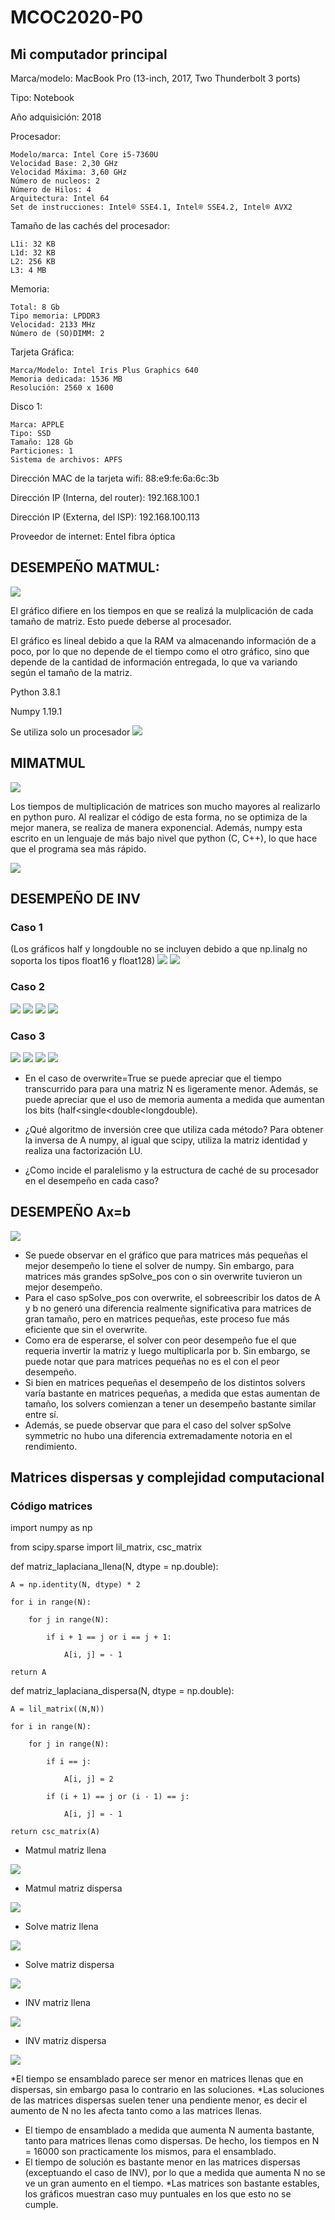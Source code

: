 # MCOC2020-P0

## Mi computador principal

Marca/modelo: MacBook Pro (13-inch, 2017, Two Thunderbolt 3 ports)

Tipo: Notebook

Año adquisición: 2018

Procesador:

	Modelo/marca: Intel Core i5-7360U 
	Velocidad Base: 2,30 GHz
	Velocidad Máxima: 3,60 GHz
	Número de nucleos: 2
	Número de Hilos: 4
	Arquitectura: Intel 64
	Set de instrucciones: Intel® SSE4.1, Intel® SSE4.2, Intel® AVX2

Tamaño de las cachés del procesador:

	L1i: 32 KB
	L1d: 32 KB
	L2: 256 KB
	L3: 4 MB

Memoria:

	Total: 8 Gb
	Tipo memoria: LPDDR3
	Velocidad: 2133 MHz
	Número de (SO)DIMM: 2

Tarjeta Gráfica:

	Marca/Modelo: Intel Iris Plus Graphics 640
	Memoria dedicada: 1536 MB
	Resolución: 2560 x 1600

Disco 1:

	Marca: APPLE
	Tipo: SSD
	Tamaño: 128 Gb
	Particiones: 1
	Sistema de archivos: APFS

Dirección MAC de la tarjeta wifi: 88:e9:fe:6a:6c:3b

Dirección IP (Interna, del router): 192.168.100.1

Dirección IP (Externa, del ISP): 192.168.100.113

Proveedor de internet: Entel fibra óptica





## DESEMPEÑO MATMUL:


![](plot.png)

El gráfico difiere en los tiempos en que se realizá la mulplicación de cada tamaño de matriz. Esto puede deberse al procesador.

El gráfico es lineal debido a que la RAM va almacenando información de a poco, por lo que no depende de el tiempo como el otro gráfico, sino que depende de la cantidad de información entregada, lo que va variando según el tamaño de la matriz.

Python 3.8.1

Numpy 1.19.1

Se utiliza solo un procesador
![](Procesador.png)



## MIMATMUL

![](mimatmul_grafico.png)

Los tiempos de multiplicación de matrices son mucho mayores al realizarlo en python puro. Al realizar el código de esta forma, no se optimiza de la mejor manera, se realiza de manera exponencial. Además, numpy esta escrito en un lenguaje de más bajo nivel que python (C, C++), lo que hace que el programa sea más rápido.


![](procesador_mimatmul.png)

## DESEMPEÑO DE INV

### Caso 1
(Los gráficos half y longdouble no se incluyen debido a que np.linalg no soporta los tipos float16 y float128)
![](Graficos_entrega_4/Caso_1_single.png) ![](Graficos_entrega_4/Caso_1_double.png) 

### Caso 2

![](Graficos_entrega_4/Caso_2_single.png) ![](Graficos_entrega_4/Caso_2_double.png) 
![](Graficos_entrega_4/Caso_2_half.png) ![](Graficos_entrega_4/Caso_2_longdouble.png) 

### Caso 3

![](Graficos_entrega_4/Caso_3_single.png) ![](Graficos_entrega_4/Caso_3_double.png) 
![](Graficos_entrega_4/Caso_3_half.png) ![](Graficos_entrega_4/Caso_3_longdouble.png) 

- En el caso de overwrite=True se puede apreciar que el tiempo transcurrido para para una matriz N es ligeramente menor. Además, se puede apreciar que el uso de memoria aumenta a medida que aumentan los bits (half<single<double<longdouble).

- ¿Qué algoritmo de inversión cree que utiliza cada método?
Para obtener la inversa de A numpy, al igual que scipy, utiliza la matriz identidad y realiza una factorización LU.

- ¿Como incide el paralelismo y la estructura de caché de su procesador en el desempeño en cada caso? 

## DESEMPEÑO Ax=b

![](Entrega_6/Grafico_entrega_6.png)

- Se puede observar en el gráfico que para matrices más pequeñas el mejor desempeño lo tiene el solver de numpy. Sin embargo, para matrices más grandes spSolve_pos con o sin overwrite tuvieron un mejor desempeño.
- Para el caso spSolve_pos con overwrite, el sobreescribir los datos de A y b no generó una diferencia realmente significativa para matrices de gran tamaño, pero en matrices pequeñas, este proceso fue más eficiente que sin el overwrite.
- Como era de esperarse, el solver con peor desempeño fue el que requeria invertir la matriz y luego multiplicarla por b. Sin embargo, se puede notar que para matrices pequeñas no es el con el peor desempeño.
- Si bien en matrices pequeñas el desempeño de los distintos solvers varía bastante en matrices pequeñas, a medida que estas aumentan de tamaño, los solvers comienzan a tener un desempeño bastante similar entre sí.
- Además, se puede observar que para el caso del solver spSolve symmetric no hubo una diferencia extremadamente notoria en el rendimiento.



## Matrices dispersas y complejidad computacional

### Código matrices 

import numpy as np

from scipy.sparse import lil_matrix, csc_matrix

def matriz_laplaciana_llena(N, dtype = np.double):

    A = np.identity(N, dtype) * 2
    
    for i in range(N):
    
        for j in range(N):
	
            if i + 1 == j or i == j + 1:
	    
                A[i, j] = - 1

    return A      

def matriz_laplaciana_dispersa(N, dtype = np.double):

    A = lil_matrix((N,N))
    
    for i in range(N):
    
        for j in range(N):
	
            if i == j:
	    
                A[i, j] = 2
		
            if (i + 1) == j or (i - 1) == j: 
	    
                A[i, j] = - 1     
		
    return csc_matrix(A)

*  Matmul matriz llena

![](Entrega_7/Matmul_llena.png)

* Matmul matriz dispersa

![](Entrega_7/Matmul_dispersa.png)

* Solve matriz llena

![](Entrega_7/Solve_llena.png)

* Solve matriz dispersa

![](Entrega_7/Solve_dispersa.png)

* INV matriz llena

![](Entrega_7/INV_llena.png)

* INV matriz dispersa

![](Entrega_7/INV_dispersa.png)


*El tiempo se ensamblado parece ser menor en matrices llenas que en dispersas, sin embargo pasa lo contrario en las soluciones.
*Las soluciones de las matrices dispersas suelen tener una pendiente menor, es decir el aumento de N no les afecta tanto como a las matrices llenas.
* El tiempo de ensamblado a medida que aumenta N aumenta bastante, tanto para matrices llenas como dispersas. De hecho, los tiempos en N = 16000 son practicamente los mismos, para el ensamblado.
* El tiempo de solución es bastante menor en las matrices dispersas (exceptuando el caso de INV), por lo que a medida que aumenta N no se ve un gran aumento en el tiempo.
*Las matrices son bastante estables, los gráficos muestran caso muy puntuales en los que esto no se cumple.



